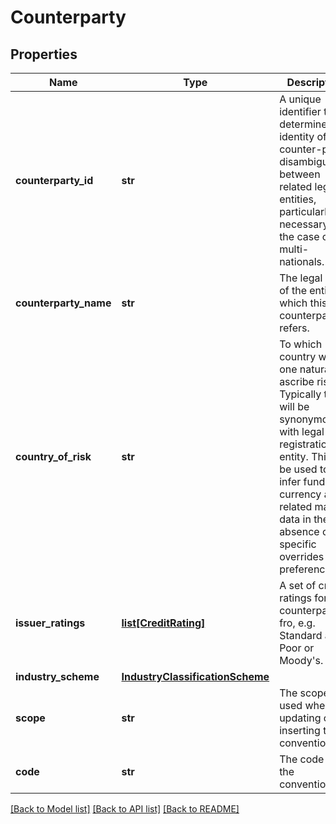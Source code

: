 # Counterparty

## Properties
Name | Type | Description | Notes
------------ | ------------- | ------------- | -------------
**counterparty_id** | **str** | A unique identifier that determines the identity of the counter-party, disambiguating between related legal entities, particularly necessary in the case of multi-nationals. | 
**counterparty_name** | **str** | The legal name of the entity to which this counterparty refers. | 
**country_of_risk** | **str** | To which country would one naturally ascribe risk. Typically this will be synonymous with legal registration entity.  This can be used to infer funding currency and related market data in the absence of specific overrides or preference. | 
**issuer_ratings** | [**list[CreditRating]**](CreditRating.md) | A set of credit ratings for the counterparty fro, e.g. Standard and Poor or Moody&#39;s. | 
**industry_scheme** | [**IndustryClassificationScheme**](IndustryClassificationScheme.md) |  | 
**scope** | **str** | The scope used when updating or inserting the convention. | [optional] 
**code** | **str** | The code of the convention. | [optional] 

[[Back to Model list]](../README.md#documentation-for-models) [[Back to API list]](../README.md#documentation-for-api-endpoints) [[Back to README]](../README.md)


